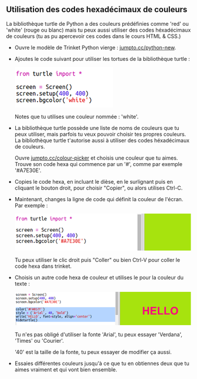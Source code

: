 ## Utilisation des codes hexadécimaux de couleurs

La bibliothèque turtle de Python a des couleurs prédéfinies comme 'red' ou 'white' (rouge ou blanc) mais tu peux aussi utiliser des codes héxadécimaux de couleurs (tu as pu apercevoir ces codes dans le cours HTML & CSS.) 

+ Ouvre le modèle de Trinket Python vierge : <a href="http://jumpto.cc/python-new" target="_blank">jumpto.cc/python-new</a>. 

+ Ajoutes le code suivant pour utiliser les tortues de la bibliothèque turtle :

    ![screenshot](images/colourful-setup.png)
    
    Notes que tu utilises une couleur nommée : 'white'.
    
+ La bibliothèque turtle possède une liste de noms de couleurs que tu peux utiliser, mais parfois tu veux pouvoir choisir tes propres couleurs. La bibliothèque turtle t'autorise aussi à utiliser des codes héxadécimaux de couleurs. 

  Ouvre <a href="http://jumpto.cc/colour-picker" target="_blank">jumpto.cc/colour-picker</a> et choisis une couleur que tu aimes. Trouve son code hexa qui commence par un '#', comme par exemple '#A7E30E'. 
  
+ Copies le code hexa, en incluant le dièse, en le surlignant puis en cliquant le bouton droit, pour choisir "Copier", ou alors utilises Ctrl-C. 
  
+ Maintenant, changes la ligne de code qui définit la couleur de l'écran. Par exemple :

   ![screenshot](images/colourful-background.png)
   
   Tu peux utiliser le clic droit puis "Coller" ou bien Ctrl-V pour coller le code hexa dans trinket. 
  
+ Choisis un autre code hexa de couleur et utilises le pour la couleur du texte :

   ![screenshot](images/colourful-write.png)
   
   Tu n'es pas obligé d'utiliser la fonte 'Arial', tu peux essayer 'Verdana', 'Times' ou 'Courier'.
   
   '40' est la taille de la fonte, tu peux essayer de modifier ça aussi. 
   
+ Essaies différentes couleurs jusqu'à ce que tu en obtiennes deux que tu aimes vraiment et qui vont bien ensemble. 

